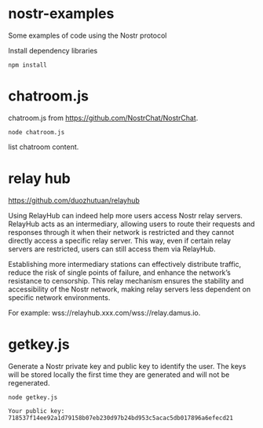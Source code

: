# nostr-examples
Some examples of code using the Nostr protocol

Install dependency libraries
```
npm install
```

# chatroom.js
chatroom.js from https://github.com/NostrChat/NostrChat.
```
node chatroom.js
```

list chatroom content.

# relay hub
https://github.com/duozhutuan/relayhub

Using RelayHub can indeed help more users access Nostr relay servers. RelayHub acts as an intermediary, allowing users to route their requests and responses through it when their network is restricted and they cannot directly access a specific relay server. This way, even if certain relay servers are restricted, users can still access them via RelayHub.

Establishing more intermediary stations can effectively distribute traffic, reduce the risk of single points of failure, and enhance the network’s resistance to censorship. This relay mechanism ensures the stability and accessibility of the Nostr network, making relay servers less dependent on specific network environments.

For example: wss://relayhub.xxx.com/wss://relay.damus.io.

# getkey.js
Generate a Nostr private key and public key to identify the user. The keys will be stored locally the first time they are generated and will not be regenerated.
```
node getkey.js
``` 

```
Your public key: 718537f14ee92a1d79158b07eb230d97b24bd953c5acac5db017896a6efecd21
```
